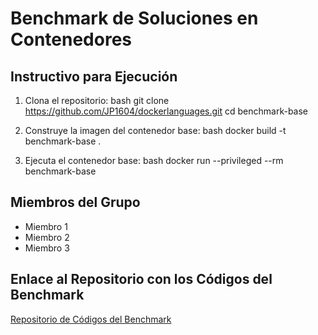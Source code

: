 # Benchmark de Soluciones en Contenedores

## Instructivo para Ejecución

1. Clona el repositorio:
    bash
    git clone https://github.com/JP1604/dockerlanguages.git
    cd benchmark-base
    

2. Construye la imagen del contenedor base:
    bash
    docker build -t benchmark-base .
    

3. Ejecuta el contenedor base:
    bash
    docker run --privileged --rm benchmark-base
    

## Miembros del Grupo
- Miembro 1
- Miembro 2
- Miembro 3

## Enlace al Repositorio con los Códigos del Benchmark
[Repositorio de Códigos del Benchmark](https://github.com/JP1604/dockerlanguages.git)